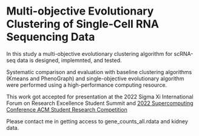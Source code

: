 # Multi-objective Evolutionary Clustering of Single-Cell RNA Sequencing Data
In this study a multi-objective evolutionary clustering algorithm for scRNA-seq data is designed, implemnted, and tested. <br>

Systematic comparison and evaluation with baseline clustering algorithms (Kmeans and PhenoGraph) and single-objective evolutionary algorithm were performed using a high-performance computing resource.<br>

This work got accepted for presentation at the 2022 Sigma Xi International Forum on Research Excellence Student Summit and <a href="https://sc22.supercomputing.org/proceedings/src_poster/src_poster_pages/spostu104.html">2022 Supercomputing Conference ACM Student Research Competition</a><br>

Please contact me in getting access to gene_counts_all.rdata and kidney data.